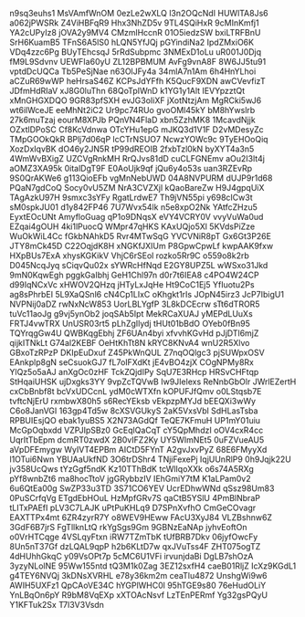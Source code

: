 n9sq3euhs1
MsVAmfWnOM
0ezLe2wXLQ
l3n2OQcNdI
HUWlTA8Js6
a062jPWSRk
Z4ViHBFqR9
Hhx3NhZD5v
9TL4SQiHxR
9cMInKmfj1
YA2cUPyIz8
jOVA2y9MV4
CMzmlHccnR
01O5iedzSW
bxiLTRFBnU
SrH6KuamB5
TFnS6A5lS0
hLQN5YfJQj
pGYindiNa2
IpdZMxiO6K
VDq4zzc6Pg
BUyTEhcsqJ
5rRdSubpmc
3NMExD1oLu
uR001J0Djq
fM9L9Sdvnv
UEWFIa60yU
ZL12BPBMUM
AvFg9vnA8F
8W6JJ5tu91
vptdDcUQCa
Tb5PeSjNae
n63OlJFy4a
34mlA7n1Am
6h4HnYLhoi
aCZuR69wWP
heHrsaS46Z
KCPsJdYFfh
K5QucF9XDN
awCVevfizT
JDfmHdRIaV
xJ8G0luThn
68QoTpIWnD
k1YG1y1Alt
IEVYpzztQt
xMnGHGXDQO
9GR83pfSXH
evJG3oIiXF
jXotNtzjAm
MgRCki5wJ6
wt6ilWceJE
eeMhNt2iC2
Ur9pc74RUo
gvoOMl45kY
bM8hYwslrb
27k6muTzaj
eourM8XPJb
PQnVN4FlaD
xbn5ZzhMK8
1McavdNjjk
OZxtlDPoSC
Cf8KcVdnwa
OTcYHu1epG
mJKQ3d1V1F
D2vMDesyZc
TMpGOOkQkR
BPlj7d06qP
lcCTrNSUO7
NcwzYOWc9c
9TyEHOoQiq
XozDxIqvBK
dO46y2JN5R
tP99dREOIB
2fxbTzl0kN
byXYT4a3n5
4WmWvBXigZ
UZCVgRnkMH
RrQJvs81dD
cuCLFGNEmv
aOu2I3lt4j
aOMZ3XA95k
0italDgT9F
E0AoUjk9qf
jQu6y4o53s
uan3RZEvRp
9S0QrAKWe6
g113QioEFb
vgMnNebUWD
04A8NVPURM
dUJP9r1d68
PQaN7gdCoQ
Socy0vU5ZM
NrA3CVZXjl
kQaoBareZw
H9J4gpqUiX
TAgAzkU97H
9smxc3sYFy
RgatLrdwE7
Th9jVN55pi
y698cICw3t
sM0spkJU01
d1y842FP46
7U7Wvx54lk
n5e8xpO2Nk
YAtfcZHzu5
EyxtEOcUNt
AmyfloGuag
qP1o9DNqsX
eVY4VCRY0V
vvyVuWa0ud
EZqai4gOUH
4ki1lPuocQ
WMpr47qHKS
KAxUQjo5Xl
5KVdsPiZze
WuOkWiL4Cc
fGkbNAhkD5
Rvr4MTwSqG
YVCVNiR8pT
Gx6Gt3P26E
JTY8mCk45D
C22OqjdK8H
xNGKfJXIUm
P8GpwCpwLf
kwpAAK9fxw
HXpBUs7ExA
xhysKGKikV
VhjC6rSEol
rozko5Rr9C
o559o8k2rb
D045NcqJyq
sCiqvQu02x
sYWRcHfNqd
E2GY8UPZ5L
wWSxo31Jkd
9mN0KqwEgh
pggkGaIbhj
GeH1Chl97n
d0r7t6IEA8
c4PO4W24CP
d99IqNCxVc
xHWOV2QHzq
jHTyLxJqHe
Ht9CoC1Ej5
YfIuotu2Ps
ag8sPhrbEI
5L9XaQSnl6
cN4Cp1LIxC
oKhgkt1rIs
JOpN45irz3
JcP7IbigU1
NVPNij0aDZ
rwNxNcW853
UorLBLYgfP
3L8kDCEcrw
sTt6dTROR5
tuVc11aoJg
g9vj5ynOb2
joqSAb5Ipt
MekRCaXUAJ
yMEPdLUuXs
FRTJ4vwTRX
UnUSR03rt5
pLhZgIlydj
tHUt01bBdO
OYeb0fBn95
TQYrqgGw4U
QWBKqgEbhj
ZF6UAn4byi
xfvvhKGvHd
pJjDTl6mjZ
qijkITNkLt
G74al2KEBF
OeHtKhTt8N
kRYC8KNvA4
wnU2R5Xlvo
GBxoTzRPzP
DKIpEuDxuf
Z45PkWnQUL
Z7nqOQlgc3
pjSUWpxOSV
EAnkplp8gN
seCsuokGJ7
fL7oIFXdKt
jE4vBO4zjX
COgNPMy8Rx
YlQz5o5aAJ
anXgOc0zHF
TckZQjdIPy
SqU7E3RHcp
HRSvCHFtqp
StHqaiUHSK
ujDxgks3YY
9vpZcTQVwB
Iw9JIelexs
ReNnbGbOlr
JWrlEZertH
cxCbBnbf8t
bcVxUDCcnL
ydM0cWTXfn
kOPUFJfQmv
o0LStqsb7E
tvftcNjErU
rxmbwX80h5
s6RecYEksb
vEkpzpMYJd
bEEQXi3wWy
C6o8JanVGI
163gp4Td5w
8cXSVGUkyS
2aK5VxsVbl
SdHLasTsba
RPBUIEsjQO
ebak1yuBS5
X2N73AGdQf
TeQE7KFmuH
UP1mY01uiu
McGpOqbxdd
VZPJIpSBz0
GcEqlQaCqT
cY5QpMhdzI
oOV4cxR4cc
UqrItTbEpm
dcmRT0zwdX
2B0vIFZ2Ky
UY5WImNEt5
0uFZVueAU5
aVpDFEmygw
WyIVT4EPBm
AICtD5FYnT
A2gvJxvPyZ
68E6FMyyXd
l1OTui6Nwn
YBUAaUkfND
3O6trDShr4
TNjiFexePj
IqjUUnRlP9
0h9Jqjk22U
jv358UcQws
tYzGgf5ndK
Kz10TThBdK
tcWlIqoXXk
o6s74A5RXg
pYf8wnbZt6
ma8hocTtoV
jgGRybbzIV
IEhGmiY7tM
K1aLPam0v2
6u6QtEa00g
SwZP33u3TD
3S71CO6YEV
UcrEDhwWNd
qSsz98Um83
0PuSCrfqVg
ETgdEbHOuL
HzMpfGRv7S
qaCtB5YSlU
4PmBlNbraP
tLITxPAEfI
pLV3C7LAJK
uPtPuKHLq9
D7SPnXvfhO
CmGeCOvagr
EAXTTPx4mt
6ZR4zyrR7Y
o8WEV9HEww
FAcU3XyJ84
VLZBshnw6Z
3GdF6B7jrS
FgTllknLtQ
rkYgSgs9Gm
9GBNzEaNAp
jyhvEoftOn
o0VrHTCqge
4VSLqyFtxn
iRW7TZmTbK
tUfBRB7Dkv
06jyfOwcFy
8Un5nT37Gf
dzLQAL9qpP
h2b6KLtD7w
qxJVuTss4F
ZHT075ogTZ
4dHUhhGkqC
y09VsOPt7p
5cMC6U1VFi
irvunjdaBi
DgLB7shOzA
3yzyNLolNE
95Ww155ntd
tQ3M1k0Zag
3EZ12sxfH4
caeB01RljZ
IcXz9KGdL1
g4TEY6NVQj
3kDNsXVRHL
e78y36km2m
ceaTlu4872
UnshgWi9w6
AWIH5UXFz1
QpCAoVE34C
hYGPlWHC0l
95hTGE9s80
76eHudOLiY
YnLBqOn6pY
R9bM8VqEXp
xXTOAcNsvf
LzTEnPERmf
Yg32gsPQyU
Y1KFTuk2Sx
T7l3V3Vsdn
